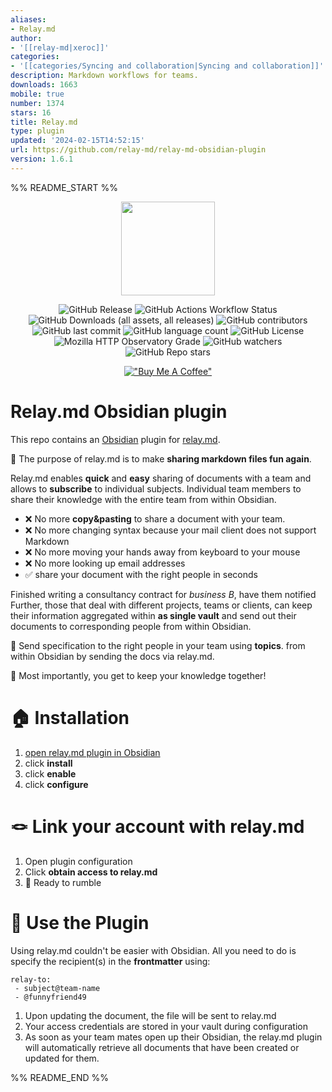```yaml
---
aliases:
- Relay.md
author:
- '[[relay-md|xeroc]]'
categories:
- '[[categories/Syncing and collaboration|Syncing and collaboration]]'
description: Markdown workflows for teams.
downloads: 1663
mobile: true
number: 1374
stars: 16
title: Relay.md
type: plugin
updated: '2024-02-15T14:52:15'
url: https://github.com/relay-md/relay-md-obsidian-plugin
version: 1.6.1
---
```


%% README_START %%

<p align="center">
	<img src="https://relay.md/static/img/logo-navbar.svg" height="150" />
</p>
<p align="center">
	<img alt="GitHub Release" src="https://img.shields.io/github/v/release/relay-md/relay-md-obsidian-plugin">
	<img src="https://img.shields.io/github/actions/workflow/status/relay-md/relay-md-obsidian-plugin/release.yml" alt="GitHub Actions Workflow Status">
	<img src="https://img.shields.io/github/downloads/relay-md/relay-md-obsidian-plugin/total" alt="GitHub Downloads (all assets, all releases)">
	<img src="https://img.shields.io/github/contributors/relay-md/relay-md-obsidian-plugin" alt="GitHub contributors">
	<img src="https://img.shields.io/github/last-commit/relay-md/relay-md-obsidian-plugin" alt="GitHub last commit">
	<img src="https://img.shields.io/github/languages/count/relay-md/relay-md-obsidian-plugin" alt="GitHub language count">
	<img src="https://img.shields.io/github/license/relay-md/relay-md-obsidian-plugin" alt="GitHub License">
	<img src="https://img.shields.io/mozilla-observatory/grade/relay.md" alt="Mozilla HTTP Observatory Grade">
	<img src="https://img.shields.io/github/watchers/relay-md/relay-md-obsidian-plugin" alt="GitHub watchers">
	<img src="https://img.shields.io/github/stars/relay-md/relay-md-obsidian-plugin" alt="GitHub Repo stars">
</p>
<p align="center">
	<a href="https://www.buymeacoffee.com/fabian.schuh"><img src="https://www.buymeacoffee.com/assets/img/custom_images/orange_img.png" alt="&quot;Buy Me A Coffee&quot;"></a>
</p>

# Relay.md Obsidian plugin

This repo contains an [Obsidian](https://obsidian.md) plugin for [relay.md](https://relay.md).

🎉 The purpose of relay.md is to make **sharing markdown files fun again**.

Relay.md enables **quick** and **easy** sharing of documents with a team and
allows to **subscribe** to individual subjects. Individual team members to share
their knowledge with the entire team from
within Obsidian.

* ❌ No more **copy&pasting** to share a document with your team.
* ❌ No more changing syntax because your mail client does not support Markdown
* ❌ No more moving your hands away from keyboard to your mouse
* ❌ No more looking up email addresses
* ✅ share your document with the right people in seconds

Finished writing a consultancy contract for *business B*, have them notified
Further, those that deal with different projects, teams or clients, can keep
their information aggregated within **as single vault** and send out their documents to
corresponding people from within Obsidian.

🤩 Send specification to the right people in your team using **topics**.
from within Obsidian by sending the docs via relay.md.

🎯 Most importantly, you get to keep your knowledge together!

# 🏠 Installation

1. [open relay.md plugin in Obsidian](obsidian://show-plugin?id=relay-md)
2. click **install**
3. click **enable**
4. click **configure**

# 🪢 Link your account with relay.md
1. Open plugin configuration
2. Click **obtain access to relay.md**
3. 🎉 Ready to rumble

# 📶 Use the Plugin

Using relay.md couldn't be easier with Obsidian. All you need to do is specify
the recipient(s) in the **frontmatter** using:

```
relay-to:
 - subject@team-name
 - @funnyfriend49
```

1. Upon updating the document, the file will be sent to relay.md
2. Your access credentials are stored in your vault during configuration
3. As soon as your team mates open up their Obsidian, the relay.md plugin will automatically retrieve all documents that have been created or updated for them.


%% README_END %%